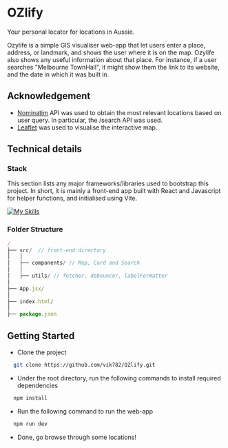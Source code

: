 # OZlify
Your personal locator for locations in Aussie.

Ozylife is a simple GIS visualiser web-app that let users enter a place, address, or landmark, and shows the user where it is on the map. Ozylife also shows any useful information about that place. For instance, if a user searches "Melbourne TownHall", it might show them the link to its website, and the date in which it was built in.

## Acknowledgement
 - [Nominatim](https://nominatim.org/release-docs/latest/api/Search/) API was used to obtain the most relevant locations based on user query. In particular, the /search API was used.
 - [Leaflet](https://leafletjs.com/examples/quick-start/) was used to visualise the interactive map.


## Technical details

### Stack

This section lists any major frameworks/libraries used to bootstrap this project. In short, it is mainly a front-end app built with React and Javascript for helper functions, and initialised using Vite.

[![My Skills](https://skillicons.dev/icons?i=html,css,js,react)](https://skillicons.dev)

### Folder Structure

```js
/
├── src/  // front-end directory
│   │
│   ├── components/ // Map, Card and Search
│   │
│   ├── utils/ // fetcher, debouncer, labelFormatter
│
├── App.jsx/
│
├── index.html/
│
├── package.json
```

## Getting Started

- Clone the project

```bash
  git clone https://github.com/vik782/OZlify.git
```

- Under the root directory, run the following commands to install required dependencies

```bash
  npm install
```

- Run the following command to run the web-app

```bash
  npm run dev
```

- Done, go browse through some locations!
